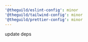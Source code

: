 ```yaml
---
'@theguild/eslint-config': minor
'@theguild/tailwind-config': minor
'@theguild/prettier-config': minor
---
```


update deps
